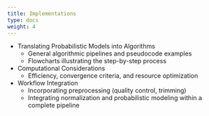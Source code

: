 ```yaml
---
title: Implementations
type: docs
weight: 4
---
```


- Translating Probabilistic Models into Algorithms
    - General algorithmic pipelines and pseudocode examples
    - Flowcharts illustrating the step-by-step process
- Computational Considerations
    - Efficiency, convergence criteria, and resource optimization
- Workflow Integration
    - Incorporating preprocessing (quality control, trimming)
    - Integrating normalization and probabilistic modeling within a complete pipeline
